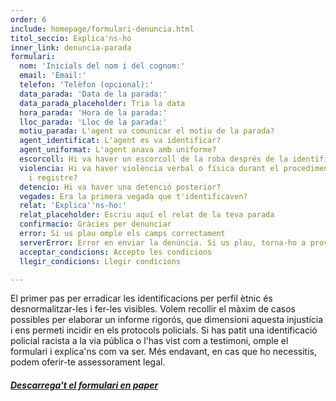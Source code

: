 ```yaml
---
order: 6
include: homepage/formulari-denuncia.html
titol_seccio: Explica'ns-ho
inner_link: denuncia-parada
formulari:
  nom: 'Inicials del nom i del cognom:'
  email: 'Email:'
  telefon: 'Telèfon (opcional):'
  data_parada: 'Data de la parada:'
  data_parada_placeholder: Tria la data
  hora_parada: 'Hora de la parada:'
  lloc_parada: 'Lloc de la parada:'
  motiu_parada: L'agent va comunicar el motiu de la parada?
  agent_identificat: L'agent es va identificar?
  agent_uniformat: L'agent anava amb uniforme?
  escorcoll: Hi va haver un escorcoll de la roba després de la identificació?
  violencia: Hi va haver violència verbal o física durant el procediment d'identificació
    i registre?
  detencio: Hi va haver una detenció posterior?
  vegades: Era la primera vegada que t'identificaven?
  relat: 'Explica''ns-ho:'
  relat_placeholder: Escriu aquí el relat de la teva parada
  confirmacio: Gràcies per denunciar
  error: Si us plau omple els camps correctament
  serverError: Error en enviar la denúncia. Si us plau, torna-ho a provar en uns minuts
  acceptar_condicions: Accepto les condicions
  llegir_condicions: Llegir condicions

---
```

El primer pas per erradicar les identificacions per perfil ètnic és desnormalitzar-les i fer-les visibles. Volem recollir el màxim de casos possibles per elaborar un informe rigorós, que dimensioni aquesta injustícia i ens permeti incidir en els protocols policials. Si has patit una identificació policial racista a la via pública o l'has vist com a testimoni, omple el formulari i explica'ns com va ser. Més endavant, en cas que ho necessitis, podem oferir-te assessorament legal.

##### [_Descarrega't el formulari en paper_](https://app.forestry.io/sites/dqvzk42ka1wppa/body-media//assets/img/Formulario_2_idiomas.pdf "Descarrega't el formulari en paper")